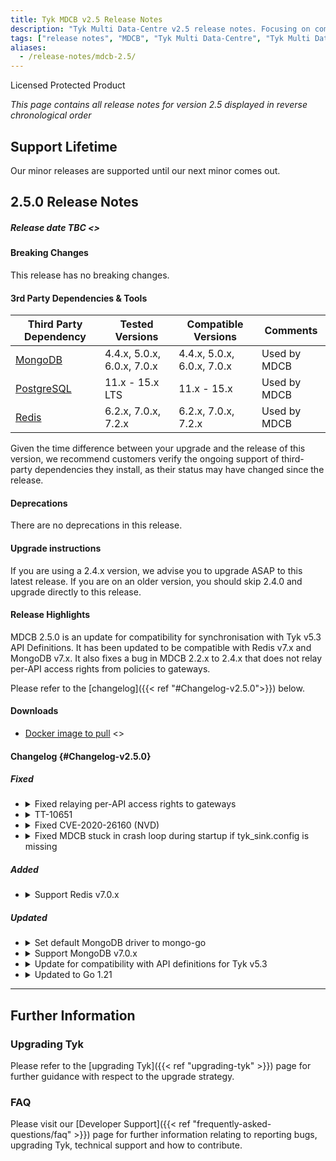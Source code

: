 ```yaml
---
title: Tyk MDCB v2.5 Release Notes
description: "Tyk Multi Data-Centre v2.5 release notes. Focusing on compatibility with Tyk API Definitions from Tyk Gateway v5.3"
tags: ["release notes", "MDCB", "Tyk Multi Data-Centre", "Tyk Multi Data-Center", "v2.5", "2.5"]
aliases:
  - /release-notes/mdcb-2.5/
---
```


Licensed Protected Product

*This page contains all release notes for version 2.5 displayed in reverse chronological order*

## Support Lifetime
Our minor releases are supported until our next minor comes out.

## 2.5.0 Release Notes

##### Release date TBC <<to be updated>>

#### Breaking Changes
This release has no breaking changes.

#### 3rd Party Dependencies & Tools
| Third Party Dependency                                     | Tested Versions        | Compatible Versions    | Comments | 
| ---------------------------------------------------------- | ---------------------- | ---------------------- | -------- | 
| [MongoDB](https://www.mongodb.com/try/download/community)  | 4.4.x, 5.0.x, 6.0.x, 7.0.x | 4.4.x, 5.0.x, 6.0.x, 7.0.x | Used by MDCB | 
| [PostgreSQL](https://www.postgresql.org/download/)         | 11.x - 15.x LTS        | 11.x - 15.x            | Used by MDCB | 
| [Redis](https://redis.io/download/)         | 6.2.x, 7.0.x, 7.2.x        | 6.2.x, 7.0.x, 7.2.x            | Used by MDCB | 

Given the time difference between your upgrade and the release of this version, we recommend customers verify the ongoing support of third-party dependencies they install, as their status may have changed since the release.

#### Deprecations
There are no deprecations in this release.

#### Upgrade instructions
If you are using a 2.4.x version, we advise you to upgrade ASAP to this latest release. If you are on an older version, you should skip 2.4.0 and upgrade directly to this release.

#### Release Highlights
MDCB 2.5.0 is an update for compatibility for synchronisation with Tyk v5.3 API Definitions. It has been updated to be compatible with Redis v7.x and MongoDB v7.x.
It also fixes a bug in MDCB 2.2.x to 2.4.x that does not relay per-API access rights from policies to gateways.

Please refer to the [changelog]({{< ref "#Changelog-v2.5.0">}}) below.

#### Downloads
- [Docker image to pull](https://hub.docker.com/layers/tykio/tyk-mdcb-docker/v2.5.0/images/sha256-TBC?context=explore) <<to be updated>>

#### Changelog {#Changelog-v2.5.0}

##### Fixed
<ul>
 <li>
 <details>
 <summary>Fixed relaying per-API access rights to gateways</summary>
   
Fixed a bug in MDCB 2.2.x to 2.4.x that does not relay per-API access rights from policies to gateways.
It affected GraphQL's field-based permissions, query depth, per query depth limits, and disable introspection
settings. Also it affected usage quota of both HTTP and GraphQL APIs. However, "Set per API limits and quotas"
is not affected by this bug.

Note: This bug affected MongoDB users only. PostgreSQL users were not affected.
 </details>
 </li>

  <li>
 <details>
 <summary>TT-10651</summary>
   
 </details>
 </li>

  <li>
 <details>
 <summary>Fixed CVE-2020-26160 (NVD)</summary>
   
   Migrate MDCB JWT library to golang-jwt v4.5.0 to address CVE-2020-26160 (NVD)
 </details>
 </li>
 
   <li>
 <details>
 <summary>Fixed MDCB stuck in crash loop during startup if tyk_sink.config is missing</summary>
   
   Fix the sample MDCB configuration to stop a crash loop to allow MDCB to run without a tyk_sink.conf file
 </details>
 </li>
 </ul>

##### Added
<ul>
   <li>
 <details>
 <summary>Support Redis v7.0.x</summary>
   
   MDCB 2.5.0 refactors Redis connection logic by using [storage v1.2.2](https://github.com/TykTechnologies/storage/releases/tag/v1.2.2), 
   which integrates with [go-redis](https://github.com/redis/go-redis) v9 underneath which added support to 
   Redis v7.0.x.
 </details>
 </li>
 </ul>


##### Updated
<ul>
 <li>
 <details>
 <summary>Set default MongoDB driver to mongo-go</summary>
   
MDCB uses `mongo-go` as the default MongoDB driver from v2.5.0. This provides support for MongoDB 4.4.x, 
5.0.x, 6.0.x, 7.0.x. If you are using older MongoDB versions e.g. 3.x, please set MongoDB driver to `mgo`. 
[MongoDB supported versions](https://tyk.io/docs/planning-for-production/database-settings/mongodb/#supported-versions) 
page provides details on how to configure MongoDB drivers in Tyk.
 </details>
 </li>
 
 <li>
 <details>
 <summary>Support MongoDB v7.0.x</summary>
   
MDCB integrates with [storage v1.2.2](https://github.com/TykTechnologies/storage), which updated mongo-go 
driver we use from v1.11.2 to [mongo-go v1.13.1](https://github.com/mongodb/mongo-go-driver/releases/tag/v1.13.1). 
It allows us to benefit from the bug fixes and enhancements released by MongoDB. 
 </details>
 </li>
 
 <li>
 <details>
 <summary>Update for compatibility with API definitions for Tyk v5.3</summary>

MDCB supports Tyk API definitions up to Tyk Gateway v5.3.0. Please use this version with Tyk Gateway v5.3.0+.
 </details>
 </li>

 
 <li>
 <details>
 <summary>Updated to Go 1.21</summary>

   MDCB updated to Go 1.21 to benefit from fixed security issues, linkers, compilers etc.
   
 </details>
 </li>
 </ul>

---

## Further Information

### Upgrading Tyk

Please refer to the [upgrading Tyk]({{< ref "upgrading-tyk" >}}) page for further guidance with respect to the upgrade strategy.

### FAQ
Please visit our [Developer Support]({{< ref "frequently-asked-questions/faq" >}}) page for further information relating to reporting bugs, upgrading Tyk, technical support and how to contribute.
